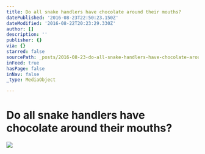 ```yaml
---
title: Do all snake handlers have chocolate around their mouths?
datePublished: '2016-08-23T22:50:23.150Z'
dateModified: '2016-08-22T20:23:29.330Z'
author: []
description: ''
publisher: {}
via: {}
starred: false
sourcePath: _posts/2016-08-23-do-all-snake-handlers-have-chocolate-around-their-mouths.md
inFeed: true
hasPage: false
inNav: false
_type: MediaObject

---
```

# Do all snake handlers have chocolate around their mouths?
![](https://the-grid-user-content.s3-us-west-2.amazonaws.com/227d2a9f-2b93-42d7-9c0c-e8a205afef87.jpg)
